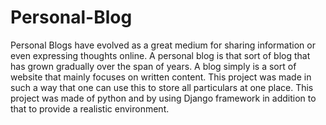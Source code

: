 # Personal-Blog
Personal Blogs have evolved as a great medium for sharing information or even expressing thoughts online. A personal blog is that sort of blog that has grown gradually over the span of years. A blog simply is a sort of website that mainly focuses on written content.
This project was made in such a way that one can use this to store all particulars at one place.
This project was made of python and by using Django framework in addition to that to provide a realistic environment.
